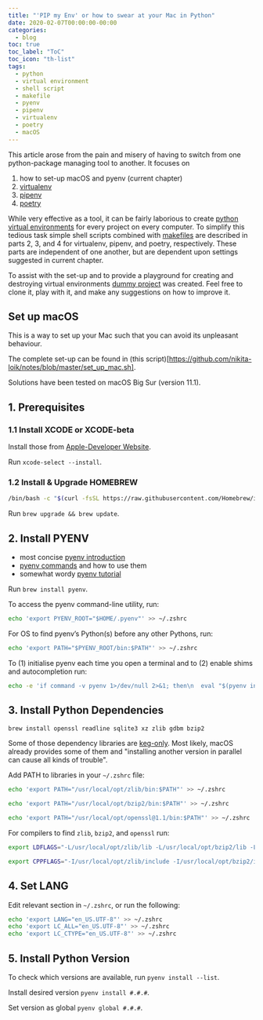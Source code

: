 ```yaml
---
title: "'PIP my Env' or how to swear at your Mac in Python"
date: 2020-02-07T00:00:00-00:00
categories:
  - blog
toc: true
toc_label: "ToC"
toc_icon: "th-list"
tags:
  - python
  - virtual environment
  - shell script
  - makefile
  - pyenv
  - pipenv
  - virtualenv
  - poetry
  - macOS
---
```

This article arose from the pain and misery of having to switch from one python-package managing tool to another. It focuses on 
1. how to set-up macOS and pyenv (current chapter)
2. [virtualenv](https://nikita-loik.github.io/one-datum-two-data/blog/virtualenv)
3. [pipenv](https://nikita-loik.github.io/one-datum-two-data/blog/pipenv/)
4. [poetry](https://nikita-loik.github.io/one-datum-two-data/blog/poetry/)

While very effective as a tool, it can be fairly laborious to create [python virtual environments][hitchhikers-guide-virtual-environments] for every project on every computer. To simplify this tedious task simple shell scripts combined with [makefiles][exhaustive-make-reference] are described in parts 2, 3, and 4 for virtualenv, pipenv, and poetry, respectively. These parts are independent of one another, but are dependent upon settings suggested in current chapter.

To assist with the set-up and to provide a playground for creating and destroying virtual environments [dummy project](https://github.com/nikita-loik/dummy) was created. Feel free to clone it, play with it, and make any suggestions on how to improve it.

## Set up macOS
This is a way to set up your Mac such that you can avoid its unpleasant behaviour.

The complete set-up can be found in (this script)[https://github.com/nikita-loik/notes/blob/master/set_up_mac.sh].

Solutions have been tested on macOS Big Sur (version 11.1).

## 1. Prerequisites
### 1.1 Install XCODE or XCODE-beta
Install those from [Apple-Developer Website](https://developer.apple.com/xcode/resources/). 

Run `xcode-select --install`.

### 1.2 Install & Upgrade HOMEBREW
```sh
/bin/bash -c "$(curl -fsSL https://raw.githubusercontent.com/Homebrew/install/master/install.sh)"
```
Run `brew upgrade && brew update`.

## 2. Install PYENV
* most concise [pyenv introduction](https://github.com/pyenv/pyenv)
* [pyenv commands](https://github.com/pyenv/pyenv/blob/master/COMMANDS.md) and how to use them
* somewhat wordy [pyenv tutorial](https://realpython.com/intro-to-pyenv/)

Run `brew install pyenv`.

To access the pyenv command-line utility, run:
```sh
echo 'export PYENV_ROOT="$HOME/.pyenv"' >> ~/.zshrc
```
For OS to find pyenv’s Python(s) before any other Pythons, run:
```sh
echo 'export PATH="$PYENV_ROOT/bin:$PATH"' >> ~/.zshrc
```
To (1) initialise pyenv each time you open a terminal and to (2) enable shims and autocompletion run:
```sh
echo -e 'if command -v pyenv 1>/dev/null 2>&1; then\n  eval "$(pyenv init -)"\nfi' >> ~/.zshrc
```

## 3. Install Python Dependencies
```sh
brew install openssl readline sqlite3 xz zlib gdbm bzip2
```

Some of those dependency libraries are [keg-only](https://docs.brew.sh/FAQ#what-does-keg-only-mean). Most likely, macOS already provides some of them and "installing another version in parallel can cause all kinds of trouble".

Add PATH to libraries in your `~/.zshrc` file:
```sh
echo 'export PATH="/usr/local/opt/zlib/bin:$PATH"' >> ~/.zshrc

echo 'export PATH="/usr/local/opt/bzip2/bin:$PATH"' >> ~/.zshrc

echo 'export PATH="/usr/local/opt/openssl@1.1/bin:$PATH"' >> ~/.zshrc
```

For compilers to find `zlib`, `bzip2`, and `openssl` run:
```sh
export LDFLAGS="-L/usr/local/opt/zlib/lib -L/usr/local/opt/bzip2/lib -L/usr/local/opt/openssl@1.1/lib"

export CPPFLAGS="-I/usr/local/opt/zlib/include -I/usr/local/opt/bzip2/include -I/usr/local/opt/openssl@1.1/include"
```

## 4. Set LANG
Edit relevant section in `~/.zshrc`, or run the following:
```sh
echo 'export LANG="en_US.UTF-8"' >> ~/.zshrc
echo 'export LC_ALL="en_US.UTF-8"' >> ~/.zshrc
echo 'export LC_CTYPE="en_US.UTF-8"' >> ~/.zshrc
```

## 5. Install Python Version
To check which versions are available, run `pyenv install --list`.

Install desired version `pyenv install #.#.#`.

Set version as global `pyenv global #.#.#`.



[hitchhikers-guide-virtual-environments]: https://docs.python-guide.org/dev/virtualenvs/
[exhaustive-make-reference]: https://www.gnu.org/software/make/manual/make.html